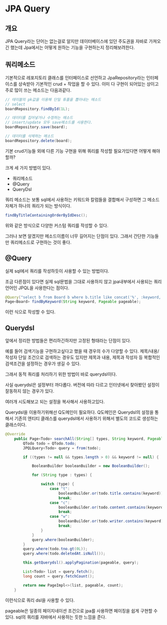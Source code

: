 # JPA Query

## 개요

JPA Query라는 단어는 없는걸로 알지만 데이터베이스에 있던 주도권을 자바로 가져오긴 했는데 Jpa에서는 어떻게 원하는 기능을 구현하는지 정리해보려한다.

## 쿼리메소드

기본적으로 레포지토리 클래스를 인터페이스로 선언하고 JpaRepository라는 인터페이스를 상속받아 기본적인 crud + 작업을 할 수 있다. 이미 다 구현이 되어있는 상이고 주로 많이 쓰는 메소드는 다음과같다.


```java
// 테이블의 pk값을 이용해 단일 튜플을 뽑아내는 메소드
// select
boardRepository.findById(1L);

// 데이터를 집어넣거나 수정하는 메소드
// insert/update 모두 save메소드를 사용한다.
boardRepository.save(board);

// 데이터를 삭제하는 메소드
boardRepository.delete(board);
```
기본 crud기능들 외에 다른 기능 구현을 위해 쿼리를 작성할 필요가있다면 어떻게 해야할까?

크게 세 가지 방법이 있다.

* 쿼리메소드
* @Query
* QueryDsl

쿼리 메소드는 보통 sql에서 사용하는 키워드와 칼럼들을 결합해서 구성하면 그 메소드 자체가 하나의 쿼리가 되는 방식이다.

```java
findByTitleContainingOrderByIdDesc();
```

위와 같은 방식으로 다양한 커스텀 쿼리를 작성할 수 있다.

그러나 보면 알겠지만 메소드이름이 너무 길어지는 단점이 있다. 그래서 간단한 기능들만 쿼리메소드로 구현하는 것이 좋다.

## @Query

실제 sql에서 쿼리를 작성하듯이 사용할 수 있는 방법이다.

조금 다른점이 있다면 실제 sql문법을 그대로 사용하지 않고 jpa내부에서 사용되는 쿼리언어인 JPQL을 사용한다는 점이다.

```java
@Query("select b from Board b where b.title like concat('%', :keyword, '%)")
Page<Board> findByKeyword(String keyword, Pageable pageable);
```

이런 식으로 작성할 수 있다.


## Querydsl

앞에서 정리한 방법들은 편리하긴하지만 고정된 형태라는 단점이 있다.

예를 들어 검색기능을 구현하고싶다고 했을 때 경우의 수가 다양할 수 있다. 제목/내용/작성자 단일 조건으로 검색하는 경우도 있지만 제목과 내용, 제목과 작성자 등 복합적인 검색조건을 설정하는 경우가 생길 수 있다.

그래서 동적 쿼리를 처리하기 위한 방법이 바로 querydsl이다.

사실 querydsl은 설정부터 까다롭다. 버전에 따라 다르고 인터넷에서 찾아봤던 설정이 잘동하지 않는 경우가 있다.

여러개 시도해보고 되는 설정을 복사해서 사용하고있다.

Querydsl을 이용하기위해선 Q도메인이 필요하다. Q도메인은 Querydsl의 설정을 통해서 기존의 엔티티 클래스를 querydsl에서 사용하기 위해서 별도의 코드로 생성하는 클래스이다.

```java
@Override
    public Page<Todo> searchAll(String[] types, String keyword, Pageable pageable) {
        QTodo todo = QTodo.todo;
        JPQLQuery<Todo> query = from(todo);

        if ((types != null && types.length > 0) && keyword != null) {

            BooleanBuilder booleanBuilder = new BooleanBuilder();

            for (String type : types) {

                switch (type) {
                    case "t":
                        booleanBuilder.or(todo.title.contains(keyword));
                        break;
                    case "c":
                        booleanBuilder.or(todo.content.contains(keyword));
                        break;
                    case "w":
                        booleanBuilder.or(todo.writer.contains(keyword));
                        break;
                }
            }
            query.where(booleanBuilder);
        }
        query.where(todo.tno.gt(0L));
        query.where(todo.deletedAt.isNull());

        this.getQuerydsl().applyPagination(pageable, query);

        List<Todo> list = query.fetch();
        long count = query.fetchCount();

        return new PageImpl<>(list, pageable, count);
    }
```

이런식으로 쿼리 dsl을 사용할 수 있다.

pageable은 일종의 페이지네이션 조건으로 jpa를 사용하면 페이징을 쉽게 구현할 수 있다. sql의 쿼리를 자바에서 사용하는 듯한 느낌을 준다.